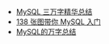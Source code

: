 + [MySQL 三万字精华总结 ](https://juejin.cn/post/6850037271233331208)
+ [138 张图带你 MySQL 入门](https://juejin.cn/post/6844904196383195144)
+ [MySQL的万字总结](https://juejin.cn/post/6844904039860142088)

